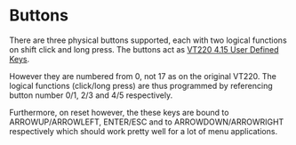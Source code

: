 # Buttons

There are three physical buttons supported, each with two logical
functions on shift click and long press. The buttons act as [VT220
4.15 User Defined
Keys](https://vt100.net/docs/vt220-rm/chapter4.html#S4.15).

However they are numbered from 0, not 17 as on the original VT220. The
logical functions (click/long press) are thus programmed by
referencing button number 0/1, 2/3 and 4/5 respectively.

Furthermore, on reset however, the these keys are bound to
ARROWUP/ARROWLEFT, ENTER/ESC and to ARROWDOWN/ARROWRIGHT respectively
which should work pretty well for a lot of menu applications.
